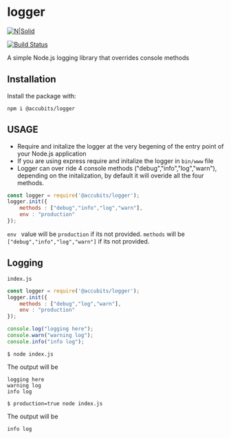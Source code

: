 # **logger**

[![N|Solid](https://accubits.com/wp-content/themes/accubits/images/loader.gif.pagespeed.ce.l5eCP3VNOD.gif)](https://accubits.com)

[![Build Status](https://travis-ci.org/joemccann/dillinger.svg?branch=master)](https://travis-ci.org/joemccann/dillinger)

A simple Node.js logging library that overrides console methods 

## Installation
Install the package with:

````npm i @accubits/logger````



## USAGE

  -  Require and initalize the logger at the very begening of the entry point of your Node.js application    
  -  If you are using express require and initalize the logger in ```bin/www``` file
  -  Logger can over ride 4 console methods ("debug","info","log","warn"), depending on the initalization, by default it will overide all the four methods.

```javascript
const logger = require('@accubits/logger');
logger.init({
    methods : ["debug","info","log","warn"],
    env : "production"
});
````
```env ``` value will be ```production```   if its not provided.
```methods``` will be ```["debug","info","log","warn"]``` if its not provided.

## Logging

```index.js```
```javascript
const logger = require('@accubits/logger');
logger.init({
    methods : ["debug","log","warn"],
    env : "production"
});

console.log("logging here");
console.warn("warning log");
console.info("info log");

````

```$ node index.js```

The output will be 
````
logging here
warning log
info log
````
```$ production=true node index.js```

The output will be 
````
info log
````
